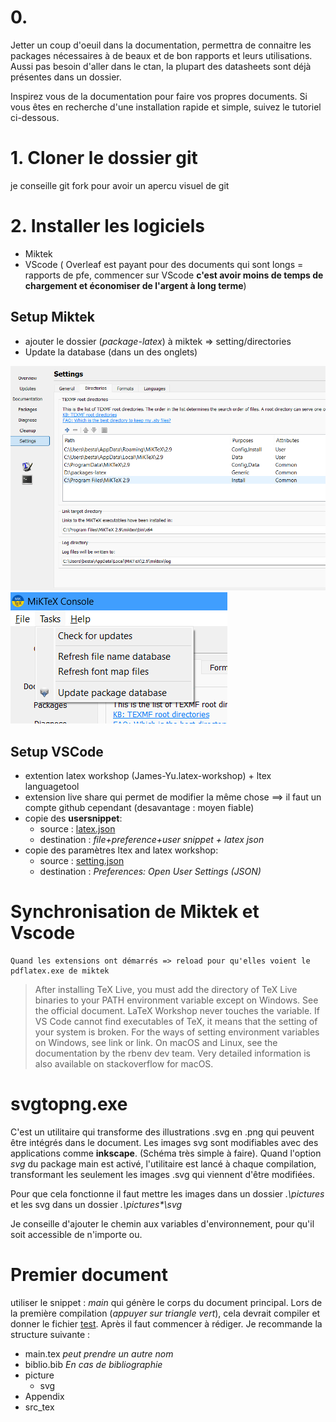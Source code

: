 # 0. 

Jetter un coup d'oeuil dans la documentation, permettra de connaitre les packages nécessaires à de beaux et de bon rapports et leurs utilisations. 
Aussi pas besoin d'aller dans le ctan, la plupart des datasheets sont déjà présentes dans un dossier.

Inspirez vous de la documentation pour faire vos propres documents.
Si vous êtes en recherche d'une installation rapide et simple, suivez le tutoriel ci-dessous. 


# 1. Cloner le dossier git 
je conseille git fork pour avoir un apercu visuel de git

# 2. Installer les logiciels
- Miktek
- VScode ( Overleaf est payant pour des documents qui sont longs =  rapports de pfe, commencer sur VScode **c'est avoir moins de temps de chargement et économiser de l'argent à long terme**)

## Setup Miktek
- ajouter le dossier (*package-latex*) à miktek => setting/directories 
- Update la database (dans un des onglets)

![](miktek.png)
![](update.png)

## Setup VSCode
- extention latex workshop (James-Yu.latex-workshop) + ltex languagetool 
- extension live share qui permet de modifier la même chose ==> il faut un compte github cependant (desavantage :  moyen fiable)
- copie des **usersnippet**: 
    - source :   [latex.json](<visual studio json/latex.json>)
    - destination :  *file+preference+user snippet + latex json*
- copie des paramètres ltex and latex workshop:
    - source : [setting.json](<visual studio json/Settings.json>)
    - destination : *Preferences: Open User Settings (JSON)*

# Synchronisation de Miktek et Vscode 
    Quand les extensions ont démarrés => reload pour qu'elles voient le pdflatex.exe de miktek

> After installing TeX Live, you must add the directory of TeX Live binaries to your PATH environment variable except on Windows. See the official document. LaTeX Workshop never touches the variable. If VS Code cannot find executables of TeX, it means that the setting of your system is broken. For the ways of setting environment variables on Windows, see link or link. On macOS and Linux, see the documentation by the rbenv dev team. Very detailed information is also available on stackoverflow for macOS.

# svgtopng.exe

C'est un utilitaire qui transforme des illustrations .svg  en .png qui peuvent être intégrés dans le document. 
Les images svg sont modifiables avec des applications comme **inkscape**. (Schéma très simple à faire). Quand l'option *svg* du package main est activé, l'utilitaire est lancé à chaque compilation, transformant les seulement les images .svg qui viennent d'être modifiées.

Pour que cela fonctionne il faut mettre les images dans un dossier *.\pictures* et les svg dans un dossier *.\pictures\*\svg*

Je conseille d'ajouter le chemin aux variables d'environnement, pour qu'il soit accessible de n'importe ou.


# Premier document

utiliser le snippet :  *main* qui génère le corps du document principal. 
Lors de la première compilation (*appuyer sur triangle vert*), cela devrait compiler et donner le fichier [test](test.pdf). 
Après il faut commencer à rédiger. Je recommande la structure suivante : 
- main.tex *peut prendre un autre nom*
- biblio.bib *En cas de bibliographie*
- picture
    - svg
- Appendix
- src_tex
